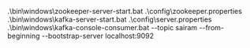 .\bin\windows\zookeeper-server-start.bat .\config\zookeeper.properties
.\bin\windows\kafka-server-start.bat .\config\server.properties
.\bin\windows\kafka-console-consumer.bat --topic sairam --from-beginning --bootstrap-server localhost:9092